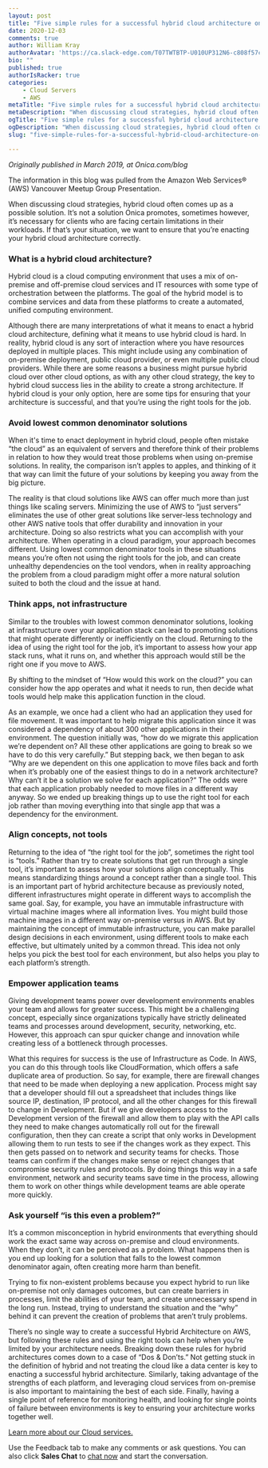 ```yaml
---
layout: post
title: "Five simple rules for a successful hybrid cloud architecture on AWS"
date: 2020-12-03
comments: true
author: William Kray
authorAvatar: 'https://ca.slack-edge.com/T07TWTBTP-U010UP312N6-c808f57c3cd8-512'
bio: ""
published: true
authorIsRacker: true
categories:
    - Cloud Servers
    - AWS
metaTitle: "Five simple rules for a successful hybrid cloud architecture on AWS"
metaDescription: "When discussing cloud strategies, hybrid cloud often comes up as a possible solution."
ogTitle: "Five simple rules for a successful hybrid cloud architecture on AWS"
ogDescription: "When discussing cloud strategies, hybrid cloud often comes up as a possible solution."
slug: "five-simple-rules-for-a-successful-hybrid-cloud-architecture-on-aws"

---
```

*Originally published in March 2019, at Onica.com/blog*

The information in this blog was pulled from the Amazon Web Services&reg; (AWS) Vancouver Meetup Group Presentation.

When discussing cloud strategies, hybrid cloud often comes up as a possible solution.
It’s not a solution Onica promotes, sometimes however, it’s
necessary for clients who are facing certain limitations in their workloads. If that’s
your situation, we want to ensure that you’re enacting your hybrid cloud architecture correctly.

<!--more-->

### What is a hybrid cloud architecture?

Hybrid cloud is a cloud computing environment that uses a mix of on-premise and
off-premise cloud services and IT resources with some type of orchestration between
the platforms. The goal of the hybrid model is to combine services and data from these
platforms to create a automated, unified computing environment.

Although there are many interpretations of what it means to enact a hybrid cloud architecture,
defining what it means to use hybrid cloud is hard. In reality, hybrid cloud
is any sort of interaction where you have resources deployed in multiple places.
This might include using any combination of on-premise deployment, public cloud provider, or even
multiple public cloud providers. While there are some reasons a business might pursue hybrid cloud
over other cloud options, as with any other cloud strategy, the key to hybrid cloud success lies
in the ability to create a strong architecture. If hybrid cloud is your only option, here are some
tips for ensuring that your architecture is successful, and that you’re using the right tools for the job.

### Avoid lowest common denominator solutions

When it's time to enact deployment in hybrid cloud, people often mistake “the cloud” as
an equivalent of servers and therefore think of their problems in relation to how they would
treat those problems when using on-premise solutions. In reality, the comparison isn’t apples
to apples, and thinking of it that way can limit the future of your solutions by keeping you away from the big picture.

The reality is that cloud solutions like AWS can offer much more than just things like scaling servers.
Minimizing the use of AWS to “just servers” eliminates the use of other great solutions like server-less technology
and other AWS native tools that offer durability and innovation in your architecture. Doing so also restricts what
you can accomplish with your architecture. When operating in a cloud paradigm, your approach becomes different.
Using lowest common denominator tools in these situations means you’re often not using the right tools for the job,
and can create unhealthy dependencies on the tool vendors, when in reality approaching the problem from a cloud
paradigm might offer a more natural solution suited to both the cloud and the issue at hand.

### Think apps, not infrastructure

Similar to the troubles with lowest common denominator solutions, looking at infrastructure over your application
stack can lead to promoting solutions that might operate differently or inefficiently on the cloud. Returning to the
idea of using the right tool for the job, it’s important to assess how your app stack runs, what it runs on, and whether
this approach would still be the right one if you move to AWS.

By shifting to the mindset of “How would this work on the cloud?” you can consider how the app operates and what
it needs to run, then decide what tools would help make this application function in the cloud.

As an example, we once had a client who had an application they used for file movement. It was important to help
migrate this application since it was considered a dependency of about 300 other applications in their environment.
The question initially was, “how do we migrate this application we’re dependent on? All these other applications are
going to break so we have to do this very carefully.” But stepping back, we then began to ask “Why are we dependent on
this one application to move files back and forth when it’s probably one of the easiest things to do in a network architecture?
Why can’t it be a solution we solve for each application?” The odds were that each application probably needed to move files in
a different way anyway. So we ended up breaking things up to use the right tool for each job rather than moving everything
into that single app that was a dependency for the environment.

### Align concepts, not tools

Returning to the idea of “the right tool for the job”, sometimes the right tool is “tools.” Rather than try to create
solutions that get run through a single tool, it’s important to assess how your solutions align conceptually.
This means standardizing things around a concept rather than a single tool. This is an important part of hybrid
architecture because as previously noted, different infrastructures might operate in different ways to accomplish the same
goal. Say, for example, you have an immutable infrastructure with virtual machine images where all information lives.
You might build those machine images in a different way on-premise versus in AWS. But by maintaining the concept of immutable
infrastructure, you can make parallel design decisions in each environment, using different tools to make each effective,
but ultimately united by a common thread. This idea not only helps you pick the best tool for each environment,
but also helps you play to each platform’s strength.

### Empower application teams

Giving development teams power over development environments enables your team and allows for greater success.
This might be a challenging concept, especially since organizations typically have strictly delineated
teams and processes around development, security, networking, etc. However, this approach can spur quicker
change and innovation while creating less of a bottleneck through processes.

What this requires for success is the use of Infrastructure as Code. In AWS, you can do this through
tools like CloudFormation, which offers a safe duplicate area of production. So say, for example, there are firewall
changes that need to be made when deploying a new application. Process might say that a developer should fill out a spreadsheet
that includes things like source IP, destination, IP protocol, and all the other changes for this firewall to change in Development.
But if we give developers access to the Development version of the firewall and allow them to play with the API calls they
need to make changes automatically roll out for the firewall configuration, then they can create a script that only works in
Development allowing them to run tests to see if the changes work as they expect. This then gets passed on to network and security
teams for checks. Those teams can confirm if the changes make sense or reject changes that compromise security rules and
protocols. By doing things this way in a safe environment, network and security teams save time in the process, allowing
them to work on other things while development teams are able operate more quickly.

### Ask yourself “is this even a problem?”

It’s a common misconception in hybrid environments that everything should work the exact same way across on-premise and
cloud environments. When they don’t, it can be perceived as a problem. What happens then
is you end up looking for a solution that falls to the lowest common denominator again, often creating more harm than benefit.

Trying to fix non-existent problems because you expect hybrid to run like on-premise not only damages outcomes, but
can create barriers in processes, limit the abilities of your team, and create unnecessary spend in the long run. Instead,
trying to understand the situation and the “why” behind it can prevent the creation of problems that aren’t truly problems.

There’s no single way to create a successful Hybrid Architecture on AWS, but following these rules and using the right
tools can help when you’re limited by your architecture needs. Breaking down these rules for hybrid architectures comes
down to a case of “Dos & Don’ts.” Not getting stuck in the definition of hybrid and not treating the cloud like a data center
is key to enacting a successful hybrid architecture. Similarly, taking advantage of the strengths of each platform, and
leveraging cloud services from on-premise is also important to maintaining the best of each side. Finally, having a
single point of reference for monitoring health, and looking for single points of failure between environments is
key to ensuring your architecture works together well.

<a class="cta purple" id="cta" href="https://www.rackspace.com/onica">Learn more about our Cloud services.</a>

Use the Feedback tab to make any comments or ask questions. You can also click
**Sales Chat** to [chat now](https://www.rackspace.com/) and start the conversation.
